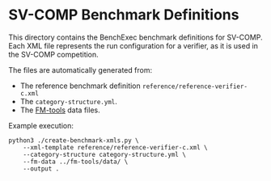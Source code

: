 # SV-COMP Benchmark Definitions

This directory contains the BenchExec benchmark definitions for SV-COMP.
Each XML file represents the run configuration for a verifier,
as it is used in the SV-COMP competition.

The files are automatically generated from:
* The reference benchmark definition `reference/reference-verifier-c.xml`
* The `category-structure.yml`.
* The [FM-tools](https://gitlab.com/sosy-lab/benchmarking/fm-tools) data files.

Example execution:
```
python3 ./create-benchmark-xmls.py \
    --xml-template reference/reference-verifier-c.xml \
    --category-structure category-structure.yml \
    --fm-data ../fm-tools/data/ \
    --output .
```
